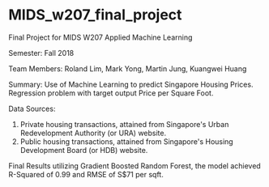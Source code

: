 # MIDS_w207_final_project
Final Project for MIDS W207 Applied Machine Learning

Semester: Fall 2018

Team Members: Roland Lim, Mark Yong, Martin Jung, Kuangwei Huang

Summary: Use of Machine Learning to predict Singapore Housing Prices.  Regression problem with target output Price per Square Foot.

Data Sources: 
1) Private housing transactions, attained from Singapore's Urban Redevelopment Authority (or URA) website.
2) Public housing transactions, attained from Singapore's Housing Development Board (or HDB) website.

Final Results utilizing	Gradient Boosted Random Forest, the model achieved R-Squared of 0.99 and RMSE of S$71 per sqft.
